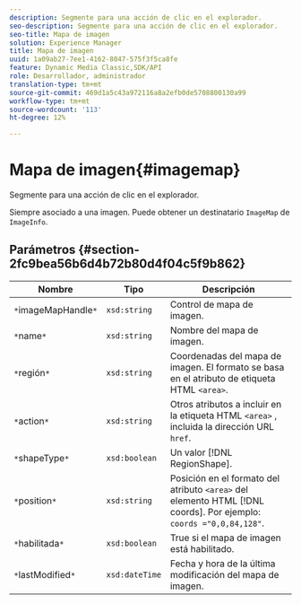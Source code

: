 ```yaml
---
description: Segmente para una acción de clic en el explorador.
seo-description: Segmente para una acción de clic en el explorador.
seo-title: Mapa de imagen
solution: Experience Manager
title: Mapa de imagen
uuid: 1a09ab27-7ee1-4162-8047-575f3f5ca8fe
feature: Dynamic Media Classic,SDK/API
role: Desarrollador, administrador
translation-type: tm+mt
source-git-commit: 469d1a5c43a972116a8a2efb0de5708800130a99
workflow-type: tm+mt
source-wordcount: '113'
ht-degree: 12%

---
```



# Mapa de imagen{#imagemap}

Segmente para una acción de clic en el explorador.

Siempre asociado a una imagen. Puede obtener un destinatario `ImageMap` de `ImageInfo`.

## Parámetros {#section-2fc9bea56b6d4b72b80d4f04c5f9b862}

| Nombre | Tipo | Descripción |
|---|---|---|
| `*`imageMapHandle`*` | `xsd:string` | Control de mapa de imagen. |
| `*`name`*` | `xsd:string` | Nombre del mapa de imagen. |
| `*`región`*` | `xsd:string` | Coordenadas del mapa de imagen. El formato se basa en el atributo de etiqueta HTML `<area>`. |
| `*`action`*` | `xsd:string` | Otros atributos a incluir en la etiqueta HTML `<area>` , incluida la dirección URL `href`. |
| `*`shapeType`*` | `xsd:boolean` | Un valor [!DNL RegionShape]. |
| `*`position`*` | `xsd:string` | Posición en el formato del atributo `<area>` del elemento HTML [!DNL coords]. Por ejemplo: `coords ="0,0,84,128"`. |
| `*`habilitada`*` | `xsd:boolean` | True si el mapa de imagen está habilitado. |
| `*`lastModified`*` | `xsd:dateTime` | Fecha y hora de la última modificación del mapa de imagen. |

